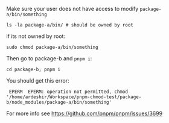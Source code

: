 Make sure your user does not have access to modify `package-a/bin/something`

```
ls -la package-a/bin/ # should be owned by root
```

if its not owned by root:

```
sudo chmod package-a/bin/something
```

Then go to package-b and `pnpm i`:

```
cd package-b; pnpm i
```

You should get this error:

```
 EPERM  EPERM: operation not permitted, chmod '/home/ardeshir/Workspace/pnpm-chmod-test/package-b/node_modules/package-a/bin/something'
```

For more info see https://github.com/pnpm/pnpm/issues/3699
